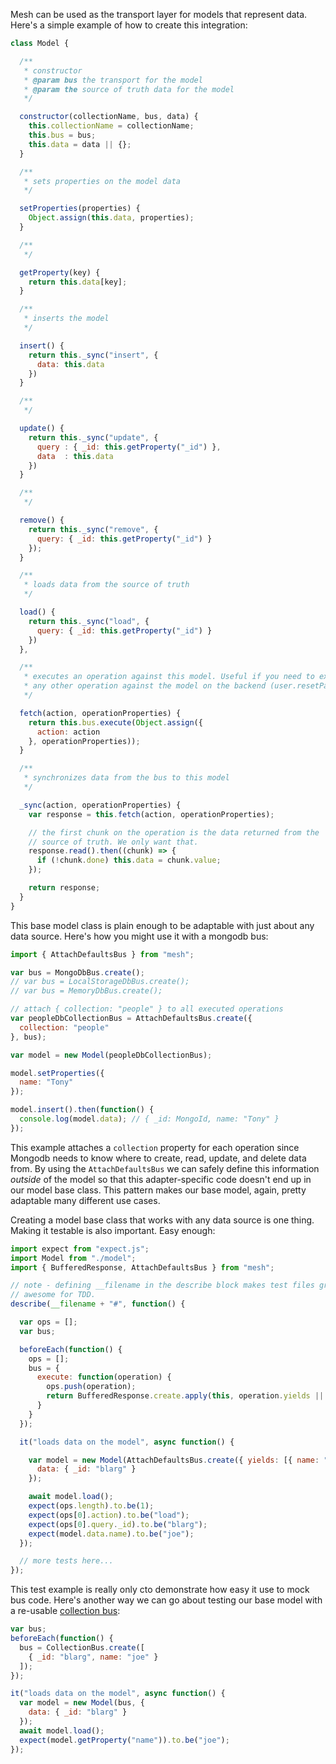 Mesh can be used as the transport layer for models that represent data. Here's a simple example of how to create this integration:

```javascript
class Model {

  /**
   * constructor
   * @param bus the transport for the model
   * @param the source of truth data for the model
   */

  constructor(collectionName, bus, data) {
    this.collectionName = collectionName;
    this.bus = bus;
    this.data = data || {};
  }

  /**
   * sets properties on the model data
   */

  setProperties(properties) {
    Object.assign(this.data, properties);
  }

  /**
   */

  getProperty(key) {
    return this.data[key];
  }

  /**
   * inserts the model
   */

  insert() {
    return this._sync("insert", {
      data: this.data
    })
  }

  /**
   */

  update() {
    return this._sync("update", {
      query : { _id: this.getProperty("_id") },
      data  : this.data
    })
  }

  /**
   */

  remove() {
    return this._sync("remove", {
      query: { _id: this.getProperty("_id") }
    });
  }

  /**
   * loads data from the source of truth
   */

  load() {
    return this._sync("load", {
      query: { _id: this.getProperty("_id") }
    })
  },

  /**
   * executes an operation against this model. Useful if you need to execute
   * any other operation against the model on the backend (user.resetPassword, user.logout)
   */

  fetch(action, operationProperties) {
    return this.bus.execute(Object.assign({
      action: action
    }, operationProperties));
  }

  /**
   * synchronizes data from the bus to this model
   */

  _sync(action, operationProperties) {
    var response = this.fetch(action, operationProperties);

    // the first chunk on the operation is the data returned from the
    // source of truth. We only want that.
    response.read().then((chunk) => {
      if (!chunk.done) this.data = chunk.value;
    });

    return response;
  }
}
```

This base model class is plain enough to be adaptable with just about any data source. Here's how you might use it with a mongodb bus:

```javascript
import { AttachDefaultsBus } from "mesh";

var bus = MongoDbBus.create();
// var bus = LocalStorageDbBus.create();
// var bus = MemoryDbBus.create();

// attach { collection: "people" } to all executed operations
var peopleDbCollectionBus = AttachDefaultsBus.create({
  collection: "people"
}, bus);

var model = new Model(peopleDbCollectionBus);

model.setProperties({
  name: "Tony"
});

model.insert().then(function() {
  console.log(model.data); // { _id: MongoId, name: "Tony" }
});
```
This example attaches a `collection` property for each operation since Mongodb needs to know where to create, read, update, and delete data from. By using the `AttachDefaultsBus` we can safely define this information *outside* of the model so that this adapter-specific code doesn't end up in our model base class. This pattern makes our base model, again, pretty adaptable many different use cases.

Creating a model base class that works with any data source is one thing. Making it testable is also important. Easy enough:


```javascript
import expect from "expect.js";
import Model from "./model";
import { BufferedResponse, AttachDefaultsBus } from "mesh";

// note - defining __filename in the describe block makes test files greppable. Super
// awesome for TDD.
describe(__filename + "#", function() {

  var ops = [];
  var bus;

  beforeEach(function() {
    ops = [];
    bus = {
      execute: function(operation) {
        ops.push(operation);
        return BufferedResponse.create.apply(this, operation.yields || []);
      }
    }
  });

  it("loads data on the model", async function() {

    var model = new Model(AttachDefaultsBus.create({ yields: [{ name: "joe", _id: "blarg" }] }, bus), {
      data: { _id: "blarg" }
    });

    await model.load();
    expect(ops.length).to.be(1);
    expect(ops[0].action).to.be("load");
    expect(ops[0].query._id).to.be("blarg");
    expect(model.data.name).to.be("joe");
  });

  // more tests here...
});
```

This test example is really only cto demonstrate how easy it use to mock bus code. Here's another way we can go about testing our base model with a re-usable [collection bus](https://gist.github.com/crcn/e049575c298826223e6c):

```javascript
var bus;
beforeEach(function() {
  bus = CollectionBus.create([
    { _id: "blarg", name: "joe" }
  ]);
});

it("loads data on the model", async function() {
  var model = new Model(bus, {
    data: { _id: "blarg" }
  });
  await model.load();
  expect(model.getProperty("name")).to.be("joe");
});
```
